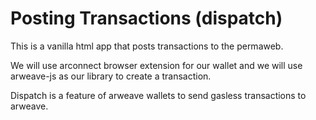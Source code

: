 # Posting Transactions (dispatch)

This is a vanilla html app that posts transactions to the permaweb.

We will use arconnect browser extension for our wallet and we will use arweave-js as our library to create a transaction.

Dispatch is a feature of arweave wallets to send gasless transactions to arweave.

